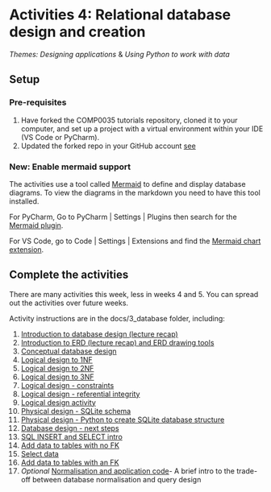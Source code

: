 # Activities 4: Relational database design and creation

_*Themes: Designing applications*_ & _*Using Python to work with data*_

## Setup

### Pre-requisites

1. Have forked the COMP0035 tutorials repository, cloned it to your computer, and set up a project with a virtual
   environment within your IDE (VS Code or PyCharm).
2. Updated the forked repo in your GitHub account [see](/docs/2_pandas/2-0-instructions.md)

### New: Enable mermaid support

The activities use a tool called [Mermaid](https://mermaid.js.org/syntax/entityRelationshipDiagram.html) to define and
display database diagrams. To view the diagrams in the markdown you need to have this tool installed.

For PyCharm, Go to PyCharm | Settings | Plugins then search for
the [Mermaid plugin](https://plugins.jetbrains.com/plugin/20146-mermaid).

For VS Code, go to Code | Settings | Extensions and find
the [Mermaid chart extension](https://marketplace.visualstudio.com/publishers/MermaidChart).

## Complete the activities

There are many activities this week, less in weeks 4 and 5. You can spread out the activities over future weeks.

Activity instructions are in the docs/3_database folder, including:

1. [Introduction to database design (lecture recap)](4-01-database-design.md)
2. [Introduction to ERD (lecture recap) and ERD drawing tools](4-02-erd-intro.md)
3. [Conceptual database design](4-03-conceptual-design.md)
4. [Logical design to 1NF](4-04-logical-design-1nf.md)
5. [Logical design to 2NF](4-05-logical-design-2nf.md)
6. [Logical design to 3NF](4-06-logical-design-3nf.md)
7. [Logical design - constraints](4-07-logical-design-constraints-data.md)
8. [Logical design - referential integrity](4-08-logical-design-constraints-fk.md)
9. [Logical design activity](4-09-logical-design-activity.md)
10. [Physical design - SQLite schema](4-10-physical-design-structure.md)
11. [Physical design - Python to create SQLite database structure](4-11-physical-design-create-db.md)
12. [Database design - next steps](4-16-next-steps.md)
13. [SQL INSERT and SELECT intro](4-12-sql-add-data.md)
14. [Add data to tables with no FK](4-13-insert-no-fk.md)
15. [Select data](4-14-select-query.md)
16. [Add data to tables with an FK](4-15-insert-with-fk.md)
17. _Optional_ [Normalisation and application code](4-17-normalisation-tradeoff.md)- A brief intro to the trade-off between
    database normalisation and query design
